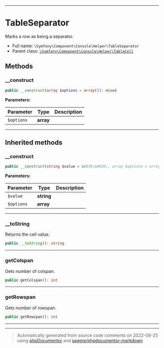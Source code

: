 ***

# TableSeparator

Marks a row as being a separator.



* Full name: `\Symfony\Component\Console\Helper\TableSeparator`
* Parent class: [`\Symfony\Component\Console\Helper\TableCell`](./TableCell.md)




## Methods


### __construct



```php
public __construct(array $options = array()): mixed
```








**Parameters:**

| Parameter | Type | Description |
|-----------|------|-------------|
| `$options` | **array** |  |




***


## Inherited methods


### __construct



```php
public __construct(string $value = &#039;&#039;, array $options = array()): mixed
```








**Parameters:**

| Parameter | Type | Description |
|-----------|------|-------------|
| `$value` | **string** |  |
| `$options` | **array** |  |




***

### __toString

Returns the cell value.

```php
public __toString(): string
```











***

### getColspan

Gets number of colspan.

```php
public getColspan(): int
```











***

### getRowspan

Gets number of rowspan.

```php
public getRowspan(): int
```











***


***
> Automatically generated from source code comments on 2022-06-25 using [phpDocumentor](http://www.phpdoc.org/) and [saggre/phpdocumentor-markdown](https://github.com/Saggre/phpDocumentor-markdown)
